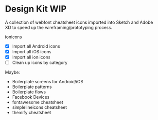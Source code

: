# Design Kit WIP
A collection of webfont cheatsheet icons imported into Sketch and Adobe XD to speed up the wireframing/prototyping process.

ionicons
- [x] Import all Android icons
- [x] Import all iOS icons
- [x] Import all ion icons
- [ ] Clean up icons by category

Maybe:
- Boilerplate screens for Android/iOS
- Boilerplate patterns
- Boilerplate flows
- Facebook Devices
- fontawesome cheatsheet
- simplelineicons cheatsheet
- themify cheatsheet
